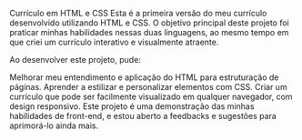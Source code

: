 Currículo em HTML e CSS
Esta é a primeira versão do meu currículo desenvolvido utilizando HTML e CSS. O objetivo principal deste projeto foi praticar minhas habilidades nessas duas linguagens, ao mesmo tempo em que criei um currículo interativo e visualmente atraente.

Ao desenvolver este projeto, pude:

Melhorar meu entendimento e aplicação do HTML para estruturação de páginas.
Aprender a estilizar e personalizar elementos com CSS.
Criar um currículo que pode ser facilmente visualizado em qualquer navegador, com design responsivo.
Este projeto é uma demonstração das minhas habilidades de front-end, e estou aberto a feedbacks e sugestões para aprimorá-lo ainda mais.
